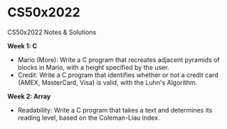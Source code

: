 # CS50x2022
CS50x2022 Notes &amp; Solutions

**Week 1: C**
- Mario (More): Write a C program that recreates adjacent pyramids of blocks in Mario, with a height specified by the user.
- Credit: Write a C program that identifies whether or not a credit card (AMEX, MasterCard, Visa) is valid, with the Luhn's Algorithm.

**Week 2: Array**
- Readability: Write a C program that takes a text and determines its reading level, based on the Coleman-Liau index.
